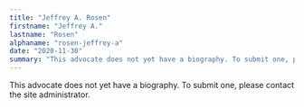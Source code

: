 ```yaml
---
title: "Jeffrey A. Rosen"
firstname: "Jeffrey A."
lastname: "Rosen"
alphaname: "rosen-jeffrey-a"
date: "2020-11-30"
summary: "This advocate does not yet have a biography. To submit one, please contact the site administrator."
---
```

This advocate does not yet have a biography. To submit one, please contact the site administrator.

